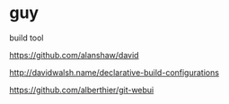 guy
===

build tool

https://github.com/alanshaw/david

http://davidwalsh.name/declarative-build-configurations

https://github.com/alberthier/git-webui

